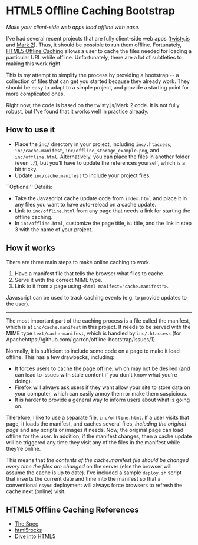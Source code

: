 # HTML5 Offline Caching Bootstrap

*Make your client-side web apps load offline with ease.*

I've had several recent projects that are fully client-side web apps ([twisty.js](http://www.cubing.net/twisty.js/) and [Mark 2](http://www.cubing.net/mark2/)). Thus, it should be possible to run them offline. Fortunately, [HTML5 Offline Caching](http://www.cubing.net/twisty.js/) allows a user to cache the files needed for loading a particular URL while offline. Unfortunately, there are a lot of subtleties to making this work right.

This is my attempt to simplify the process by providing a bootstrap -- a collection of files that can get you started because they already work. They should be easy to adapt to a simple project, and provide a starting point for more complicated ones.

Right now, the code is based on the twisty.js/Mark 2 code. It is not fully robust, but I've found that it works well in practice already.

## How to use it

- Place the `inc/` directory in your project, including `inc/.htaccess`, `inc/cache.manifest`, `inc/offline_storage_example.png`, and `inc/offline.html`. Alternatively, you can place the files in another folder (even `./`), but you'll have to update the references yourself, which is a bit tricky.
- Update `inc/cache.manifest` to include your project files.

``Optional'' Details:

- Take the Javascript cache update code from `index.html` and place it in any files you want to have auto-reload on a cache update.
- Link to `inc/offline.html` from any page that needs a link for starting the offline caching.
- In `inc/offline.html`, customize the page title, `h1` title, and the link in step 3 with the name of your project.

## How it works

There are three main steps to make online caching to work.

1. Have a manifest file that tells the browser what files to cache.
2. Serve it with the correct MIME type.
3. Link to it from a page using `<html manifest="cache.manifest">`.

Javascript can be used to track caching events (e.g. to provide updates to the user).

---

The most important part of the caching process is a file called the manifest, which is at `inc/cache.manifest` in this project. It needs to be served with the MIME type `text/cache-manifest`, which is handled by `inc/.htaccess` (for Apachehttps://github.com/lgarron/offline-bootstrap/issues/1).

Normally, it is sufficient to include some code on a page to make it load offline. This has a few drawbacks, including:

- It forces users to cache the page offline, which may not be desired (and can lead to issues with stale content if you don't know what you're doing).
- Firefox will always ask users if they want allow your site to store data on your computer, which can easily annoy them or make them suspicious.
- It is harder to provide a general way to inform users about what is going on.

Therefore, I like to use a separate file, `inc/offline.html`. If a user visits that page, it loads the manifest, and caches several files, *including the original page* and any scripts or images it needs. Now, the original page can load offline for the user. In addition, if the manifest changes, then a cache update will be triggered any time they visit any of the files in the manifest while they're online.	

This means that *the contents of the cache.manifest file should be changed every time the files are changed* on the server (else the browser will assume the cache is up to date). I've included a sample `deploy.sh` script that inserts the current date and time into the manifest so that a conventional `rsync` deployment will always force browsers to refresh the cache next (online) visit.

## HTML5 Offline Caching References

- [The Spec](http://www.cubing.net/twisty.js/)
- [html5rocks](http://www.html5rocks.com/en/tutorials/offline/whats-offline/)
- [Dive into HTML5](http://diveintohtml5.org/offline.html)